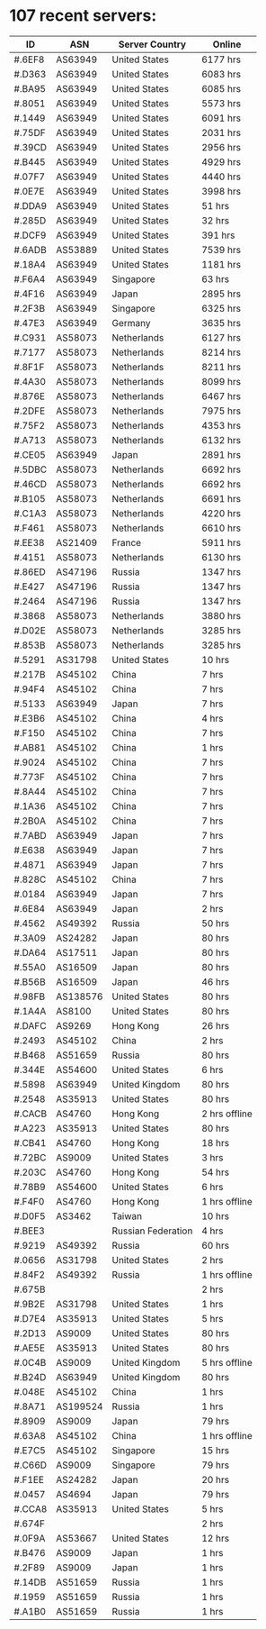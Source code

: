 # 107 recent servers:

| ID | ASN | Server Country | Online |
| ------ | ------ | ------ | ------ |
| #.6EF8 | AS63949 | United States | 6177 hrs |
| #.D363 | AS63949 | United States | 6083 hrs |
| #.BA95 | AS63949 | United States | 6085 hrs |
| #.8051 | AS63949 | United States | 5573 hrs |
| #.1449 | AS63949 | United States | 6091 hrs |
| #.75DF | AS63949 | United States | 2031 hrs |
| #.39CD | AS63949 | United States | 2956 hrs |
| #.B445 | AS63949 | United States | 4929 hrs |
| #.07F7 | AS63949 | United States | 4440 hrs |
| #.0E7E | AS63949 | United States | 3998 hrs |
| #.DDA9 | AS63949 | United States | 51 hrs |
| #.285D | AS63949 | United States | 32 hrs |
| #.DCF9 | AS63949 | United States | 391 hrs |
| #.6ADB | AS53889 | United States | 7539 hrs |
| #.18A4 | AS63949 | United States | 1181 hrs |
| #.F6A4 | AS63949 | Singapore | 63 hrs |
| #.4F16 | AS63949 | Japan | 2895 hrs |
| #.2F3B | AS63949 | Singapore | 6325 hrs |
| #.47E3 | AS63949 | Germany | 3635 hrs |
| #.C931 | AS58073 | Netherlands | 6127 hrs |
| #.7177 | AS58073 | Netherlands | 8214 hrs |
| #.8F1F | AS58073 | Netherlands | 8211 hrs |
| #.4A30 | AS58073 | Netherlands | 8099 hrs |
| #.876E | AS58073 | Netherlands | 6467 hrs |
| #.2DFE | AS58073 | Netherlands | 7975 hrs |
| #.75F2 | AS58073 | Netherlands | 4353 hrs |
| #.A713 | AS58073 | Netherlands | 6132 hrs |
| #.CE05 | AS63949 | Japan | 2891 hrs |
| #.5DBC | AS58073 | Netherlands | 6692 hrs |
| #.46CD | AS58073 | Netherlands | 6692 hrs |
| #.B105 | AS58073 | Netherlands | 6691 hrs |
| #.C1A3 | AS58073 | Netherlands | 4220 hrs |
| #.F461 | AS58073 | Netherlands | 6610 hrs |
| #.EE38 | AS21409 | France | 5911 hrs |
| #.4151 | AS58073 | Netherlands | 6130 hrs |
| #.86ED | AS47196 | Russia | 1347 hrs |
| #.E427 | AS47196 | Russia | 1347 hrs |
| #.2464 | AS47196 | Russia | 1347 hrs |
| #.3868 | AS58073 | Netherlands | 3880 hrs |
| #.D02E | AS58073 | Netherlands | 3285 hrs |
| #.853B | AS58073 | Netherlands | 3285 hrs |
| #.5291 | AS31798 | United States | 10 hrs |
| #.217B | AS45102 | China | 7 hrs |
| #.94F4 | AS45102 | China | 7 hrs |
| #.5133 | AS63949 | Japan | 7 hrs |
| #.E3B6 | AS45102 | China | 4 hrs |
| #.F150 | AS45102 | China | 7 hrs |
| #.AB81 | AS45102 | China | 1 hrs |
| #.9024 | AS45102 | China | 7 hrs |
| #.773F | AS45102 | China | 7 hrs |
| #.8A44 | AS45102 | China | 7 hrs |
| #.1A36 | AS45102 | China | 7 hrs |
| #.2B0A | AS45102 | China | 7 hrs |
| #.7ABD | AS63949 | Japan | 7 hrs |
| #.E638 | AS63949 | Japan | 7 hrs |
| #.4871 | AS63949 | Japan | 7 hrs |
| #.828C | AS45102 | China | 7 hrs |
| #.0184 | AS63949 | Japan | 7 hrs |
| #.6E84 | AS63949 | Japan | 2 hrs |
| #.4562 | AS49392 | Russia | 50 hrs |
| #.3A09 | AS24282 | Japan | 80 hrs |
| #.DA64 | AS17511 | Japan | 80 hrs |
| #.55A0 | AS16509 | Japan | 80 hrs |
| #.B56B | AS16509 | Japan | 46 hrs |
| #.98FB | AS138576 | United States | 80 hrs |
| #.1A4A | AS8100 | United States | 80 hrs |
| #.DAFC | AS9269 | Hong Kong | 26 hrs |
| #.2493 | AS45102 | China | 2 hrs |
| #.B468 | AS51659 | Russia | 80 hrs |
| #.344E | AS54600 | United States | 6 hrs |
| #.5898 | AS63949 | United Kingdom | 80 hrs |
| #.2548 | AS35913 | United States | 80 hrs |
| #.CACB | AS4760 | Hong Kong | 2 hrs offline |
| #.A223 | AS35913 | United States | 80 hrs |
| #.CB41 | AS4760 | Hong Kong | 18 hrs |
| #.72BC | AS9009 | United States | 3 hrs |
| #.203C | AS4760 | Hong Kong | 54 hrs |
| #.78B9 | AS54600 | United States | 6 hrs |
| #.F4F0 | AS4760 | Hong Kong | 1 hrs offline |
| #.D0F5 | AS3462 | Taiwan | 10 hrs |
| #.BEE3 |  | Russian Federation | 4 hrs |
| #.9219 | AS49392 | Russia | 60 hrs |
| #.0656 | AS31798 | United States | 2 hrs |
| #.84F2 | AS49392 | Russia | 1 hrs offline |
| #.675B |  |  | 2 hrs |
| #.9B2E | AS31798 | United States | 1 hrs |
| #.D7E4 | AS35913 | United States | 5 hrs |
| #.2D13 | AS9009 | United States | 80 hrs |
| #.AE5E | AS35913 | United States | 80 hrs |
| #.0C4B | AS9009 | United Kingdom | 5 hrs offline |
| #.B24D | AS63949 | United Kingdom | 80 hrs |
| #.048E | AS45102 | China | 1 hrs |
| #.8A71 | AS199524 | Russia | 1 hrs |
| #.8909 | AS9009 | Japan | 79 hrs |
| #.63A8 | AS45102 | China | 1 hrs offline |
| #.E7C5 | AS45102 | Singapore | 15 hrs |
| #.C66D | AS9009 | Singapore | 79 hrs |
| #.F1EE | AS24282 | Japan | 20 hrs |
| #.0457 | AS4694 | Japan | 79 hrs |
| #.CCA8 | AS35913 | United States | 5 hrs |
| #.674F |  |  | 2 hrs |
| #.0F9A | AS53667 | United States | 12 hrs |
| #.B476 | AS9009 | Japan | 1 hrs |
| #.2F89 | AS9009 | Japan | 1 hrs |
| #.14DB | AS51659 | Russia | 1 hrs |
| #.1959 | AS51659 | Russia | 1 hrs |
| #.A1B0 | AS51659 | Russia | 1 hrs |

